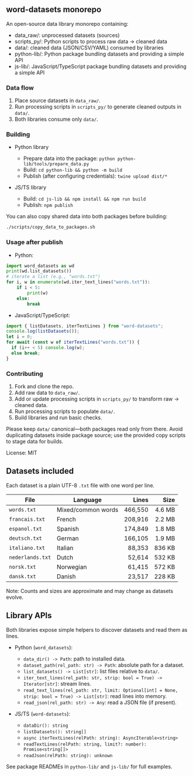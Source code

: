 ## word-datasets monorepo

An open-source data library monorepo containing:

- data_raw/: unprocessed datasets (sources)
- scripts_py/: Python scripts to process raw data → cleaned data
- data/: cleaned data (JSON/CSV/YAML) consumed by libraries
- python-lib/: Python package bundling datasets and providing a simple API
- js-lib/: JavaScript/TypeScript package bundling datasets and providing a simple API

### Data flow

1. Place source datasets in `data_raw/`.
2. Run processing scripts in `scripts_py/` to generate cleaned outputs in `data/`.
3. Both libraries consume only `data/`.

### Building

- Python library

  - Prepare data into the package: `python python-lib/tools/prepare_data.py`
  - Build: `cd python-lib && python -m build`
  - Publish (after configuring credentials): `twine upload dist/*`

- JS/TS library
  - Build: `cd js-lib && npm install && npm run build`
  - Publish: `npm publish`

You can also copy shared data into both packages before building:

```bash
./scripts/copy_data_to_packages.sh
```

### Usage after publish

- Python:

```python
import word_datasets as wd
print(wd.list_datasets())
# iterate a list (e.g., "words.txt")
for i, w in enumerate(wd.iter_text_lines("words.txt")):
    if i < 5:
        print(w)
    else:
        break
```

- JavaScript/TypeScript:

```ts
import { listDatasets, iterTextLines } from "word-datasets";
console.log(listDatasets());
let i = 0;
for await (const w of iterTextLines("words.txt")) {
  if (i++ < 5) console.log(w);
  else break;
}
```

### Contributing

1. Fork and clone the repo.
2. Add raw data to `data_raw/`.
3. Add or update processing scripts in `scripts_py/` to transform raw → cleaned data.
4. Run processing scripts to populate `data/`.
5. Build libraries and run basic checks.

Please keep `data/` canonical—both packages read only from there. Avoid duplicating datasets inside package source; use the provided copy scripts to stage data for builds.

License: MIT

## Datasets included

Each dataset is a plain UTF-8 `.txt` file with one word per line.

| File             | Language           |   Lines |   Size |
| ---------------- | ------------------ | ------: | -----: |
| `words.txt`      | Mixed/common words | 466,550 | 4.6 MB |
| `francais.txt`   | French             | 208,916 | 2.2 MB |
| `espanol.txt`    | Spanish            | 174,849 | 1.8 MB |
| `deutsch.txt`    | German             | 166,105 | 1.9 MB |
| `italiano.txt`   | Italian            |  88,353 | 836 KB |
| `nederlands.txt` | Dutch              |  52,614 | 532 KB |
| `norsk.txt`      | Norwegian          |  61,415 | 572 KB |
| `dansk.txt`      | Danish             |  23,517 | 228 KB |

Note: Counts and sizes are approximate and may change as datasets evolve.

## Library APIs

Both libraries expose simple helpers to discover datasets and read them as lines.

- Python (`word_datasets`):

  - `data_dir() -> Path`: path to installed data.
  - `dataset_path(rel_path: str) -> Path`: absolute path for a dataset.
  - `list_datasets() -> List[str]`: list files relative to `data/`.
  - `iter_text_lines(rel_path: str, strip: bool = True) -> Iterator[str]`: stream lines.
  - `read_text_lines(rel_path: str, limit: Optional[int] = None, strip: bool = True) -> List[str]`: read lines into memory.
  - `read_json(rel_path: str) -> Any`: read a JSON file (if present).

- JS/TS (`word-datasets`):
  - `dataDir(): string`
  - `listDatasets(): string[]`
  - `async iterTextLines(relPath: string): AsyncIterable<string>`
  - `readTextLines(relPath: string, limit?: number): Promise<string[]>`
  - `readJson(relPath: string): unknown`

See package READMEs in `python-lib/` and `js-lib/` for full examples.

